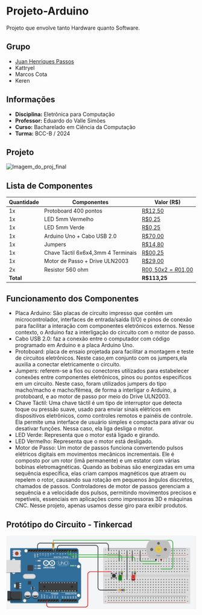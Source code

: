 # Projeto-Arduino
Projeto que envolve tanto Hardware quanto Software.

## Grupo
- [Juan Henriques Passos](https://github.com/JuanHPassos)
- Kattryel
- Marcos Cota
- Keren

## Informações
- **Disciplina:** Eletrônica para Computação
- **Professor:** Eduardo do Valle Simões
- **Curso:** Bacharelado em Ciência da Computação
- **Turma:** BCC-B / 2024

## Projeto
![Imagem_do_proj_final](semimagemporhora.png)

## Lista de Componentes

| Quantidade | Componentes                  | Valor (R$) |
|------------|------------------------------|------------|
| 1x         | Protoboard 400 pontos     | [R$12,50](https://www.baudaeletronica.com.br/produto/protoboard-400-pontos.html)     |
| 1x         | LED 5mm Vermelho             | [R$0,25](https://www.baudaeletronica.com.br/produto/led-difuso-5mm-vermelho)     |
| 1x         | LED 5mm Verde                | [R$0,25](https://www.baudaeletronica.com.br/produto/led-difuso-5mm-verde)    |
| 1x         | Arduino Uno + Cabo USB 2.0   | [R$70,00](https://www.baudaeletronica.com.br/produto/arduino-uno-r3.html)    |
| 1x         | Jumpers        | [R$14,80](https://www.baudaeletronica.com.br/buscar?q=junmpers)    |
| 1x        | Chave Táctil 6x6x4,3mm 4 Terminais  | [R$00,25](https://www.baudaeletronica.com.br/produto/chave-tactil-6x6x43mm-4-terminais.html)   |
| 1x         | Motor de Passo + Drive ULN2003   | [R$29,00](https://www.baudaeletronica.com.br/produto/motor-de-passo-drive-uln2003.html)     |
| 2x         | Resistor 560 ohm             | [R$00,50x2 = R$01,00](https://produto.mercadolivre.com.br/MLB-4414488984-kit-de-resistores-14w-560-unidades-56-valores-na-maleta-_JM#position=7&search_layout=grid&type=item&tracking_id=278db833-3cb6-49ba-b34c-e3577864dad3)
| **Total**  |                              | **R$113,25** |

## Funcionamento dos Componentes
- Placa Arduino: São placas de circuito impresso que contêm um microcontrolador, interfaces de entrada/saída (I/O) e pinos de conexão para facilitar a interação com componentes eletrônicos externos. Nesse contexto, o Arduino faz a interligação do circuito com o motor de passo.
- Cabo USB 2.0: faz a conexão entre o computador com código programado em Arduino e a placa Arduino Uno.
- Protoboard: placa de ensaio projetada para facilitar a montagem e teste de circuitos eletrônicos. Neste caso,em conjunto com os jumpers,ela auxilia a conectar eletricamente o circuito.
- Jumpers: referem-se a fios ou conectores utilizados para estabelecer conexões entre componentes eletrônicos, pinos ou pontos específicos em um circuito. Neste caso, foram utilizados jumpers do tipo macho/macho e macho/fêmea, de forma a interligar o Arduino, a protoboard, e ao motor de passo por meio do Drive ULN2003.
- Chave Táctil: Uma chave táctil é um tipo de interruptor que detecta toque ou pressão suave, usado para enviar sinais elétricos em dispositivos eletrônicos, como controles remotos e painéis de controle. Ela permite uma interface de usuário simples e compacta para ativar ou desativar funções. Nessa caso, ela liga desliga o motor.
- LED Verde: Representa que o motor está ligado e girando.
- LED Vermelho: Representa que o motor está desligado.
- Motor de Passo: Um motor de passos funciona convertendo pulsos elétricos digitais em movimentos mecânicos incrementais. Ele é composto por um rotor (imã permanente) e um estator com várias bobinas eletromagnéticas. Quando as bobinas são energizadas em uma sequência específica, elas criam campos magnéticos que atraem ou repelem o rotor, causando sua rotação em pequenos ângulos discretos, chamados de passos. Controladores de motor de passos gerenciam a sequência e a velocidade dos pulsos, permitindo movimentos precisos e repetíveis, essenciais em aplicações como impressoras 3D e máquinas CNC. Nesse projeto, apenas usamos desse giro para exibir produtos.

## Protótipo do Circuito - Tinkercad

![Protótipo](Imagens_proj/Motor.jpg)


